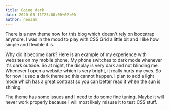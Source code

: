 ```yaml
---
title: Going dark
date: 2020-03-11T23:00:00+02:00
author: neosam
---
```


There is a new theme now for this blog which doesn't rely on bootstrap anymore.
I was in the mood to play with CSS Grid a little bit and I like how simple and
flexible it is.

Why did it become dark?  Here is an example of my experience with websites on
my mobile phone.  My phone switches to dark mode whenever
it's dark outside.  So at night, the display is very dark and not blinding me.
Whenever I open a website which is very bright, it really hurts my eyes.  So
for now I used a dark theme so this cannot happen. I plan to add a light mode
which has a great contrast so you can better read it when the sun is shining. 

The theme has some issues and I need to do some fine tuning.  Maybe it will
never work properly because I will most likely misuse it to test CSS stuff.

